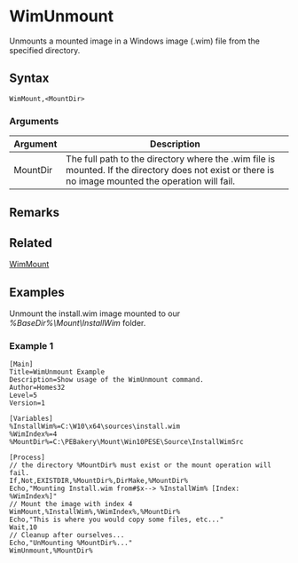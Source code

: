 # WimUnmount

Unmounts a mounted image in a Windows image (.wim) file from the specified directory.

## Syntax

```pebakery
WimMount,<MountDir>
```

### Arguments

| Argument | Description |
| --- | --- |
| MountDir | The full path to the directory where the .wim file is mounted. If the directory does not exist or there is no image mounted the operation will fail. |

## Remarks

## Related

[WimMount](./WimMount.md)

## Examples

Unmount the install.wim image mounted to our *%BaseDir%\Mount\InstallWim* folder.

### Example 1

```pebakery
[Main]
Title=WimUnmount Example
Description=Show usage of the WimUnmount command.
Author=Homes32
Level=5
Version=1

[Variables]
%InstallWim%=C:\W10\x64\sources\install.wim
%WimIndex%=4
%MountDir%=C:\PEBakery\Mount\Win10PESE\Source\InstallWimSrc

[Process]
// the directory %MountDir% must exist or the mount operation will fail.
If,Not,EXISTDIR,%MountDir%,DirMake,%MountDir%
Echo,"Mounting Install.wim from#$x--> %InstallWim% [Index: %WimIndex%]"
// Mount the image with index 4
WimMount,%InstallWim%,%WimIndex%,%MountDir%
Echo,"This is where you would copy some files, etc..."
Wait,10
// Cleanup after ourselves...
Echo,"UnMounting %MountDir%..."
WimUnmount,%MountDir%
```
